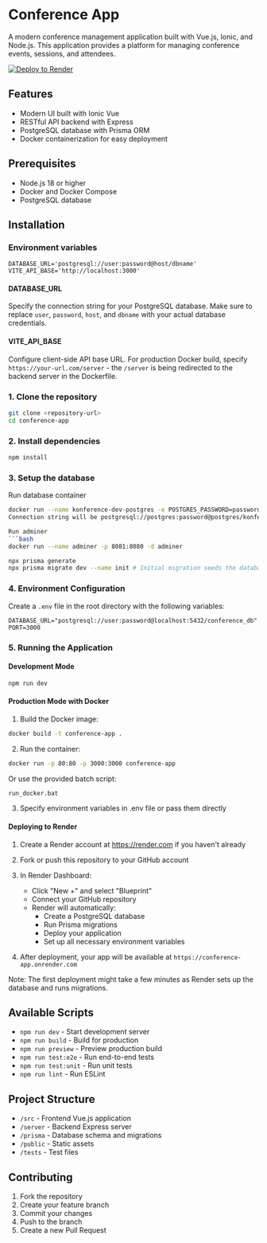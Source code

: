 # Conference App

A modern conference management application built with Vue.js, Ionic, and Node.js. This application provides a platform for managing conference events, sessions, and attendees.

[![Deploy to Render](https://render.com/images/deploy-to-render-button.svg)](https://render.com/deploy?repo=https://github.com/knapejar/conference-app)

## Features

- Modern UI built with Ionic Vue
- RESTful API backend with Express
- PostgreSQL database with Prisma ORM
- Docker containerization for easy deployment

## Prerequisites

- Node.js 18 or higher
- Docker and Docker Compose
- PostgreSQL database

## Installation

### Environment variables

```
DATABASE_URL='postgresql://user:password@host/dbname'
VITE_API_BASE='http://localhost:3000'
```

#### DATABASE_URL
Specify the connection string for your PostgreSQL database. Make sure to replace `user`, `password`, `host`, and `dbname` with your actual database credentials.
#### VITE_API_BASE
Configure client-side API base URL. For production Docker build, specify `https://your-url.com/server` - the `/server` is being redirected to the backend server in the Dockerfile.

### 1. Clone the repository

```bash
git clone <repository-url>
cd conference-app
```

### 2. Install dependencies

```bash
npm install
```

### 3. Setup the database

Run database container
```bash
docker run --name konference-dev-postgres -e POSTGRES_PASSWORD=password -p 5432:5432 -d postgres
Connection string will be postgresql://postgres:password@postgres/konference

Run adminer
```bash
docker run --name adminer -p 8081:8080 -d adminer
```

```bash
npx prisma generate
npx prisma migrate dev --name init # Initial migration seeds the database with some data automatically
```

### 4. Environment Configuration

Create a `.env` file in the root directory with the following variables:

```env
DATABASE_URL="postgresql://user:password@localhost:5432/conference_db"
PORT=3000
```

### 5. Running the Application

#### Development Mode

```bash
npm run dev
```

#### Production Mode with Docker

1. Build the Docker image:
```bash
docker build -t conference-app .
```

2. Run the container:
```bash
docker run -p 80:80 -p 3000:3000 conference-app
```

Or use the provided batch script:
```bash
run_docker.bat
```

3. Specify environment variables in .env file or pass them directly

#### Deploying to Render

1. Create a Render account at https://render.com if you haven't already

2. Fork or push this repository to your GitHub account

3. In Render Dashboard:
   - Click "New +" and select "Blueprint"
   - Connect your GitHub repository
   - Render will automatically:
     - Create a PostgreSQL database
     - Run Prisma migrations
     - Deploy your application
     - Set up all necessary environment variables

4. After deployment, your app will be available at `https://conference-app.onrender.com`

Note: The first deployment might take a few minutes as Render sets up the database and runs migrations.

## Available Scripts

- `npm run dev` - Start development server
- `npm run build` - Build for production
- `npm run preview` - Preview production build
- `npm run test:e2e` - Run end-to-end tests
- `npm run test:unit` - Run unit tests
- `npm run lint` - Run ESLint

## Project Structure

- `/src` - Frontend Vue.js application
- `/server` - Backend Express server
- `/prisma` - Database schema and migrations
- `/public` - Static assets
- `/tests` - Test files

## Contributing

1. Fork the repository
2. Create your feature branch
3. Commit your changes
4. Push to the branch
5. Create a new Pull Request